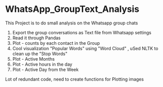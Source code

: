 # WhatsApp_GroupText_Analysis
 
This Project is to do small analysis on the Whatsapp group chats

1. Export the group conversations as Text file from Whatsapp settings
2. Read it through Pandas
3. Plot - counts by each contact in the Group
4. Cool visualization "Popular Words" using "Word Cloud" , uSed NLTK to clean up the "Stop Words"
5. Plot - Active Months
6. Plot - Active hours in the day
7. Plot - Active Day from the Week

Lot of redundant code, need to create functions for Plotting images 
